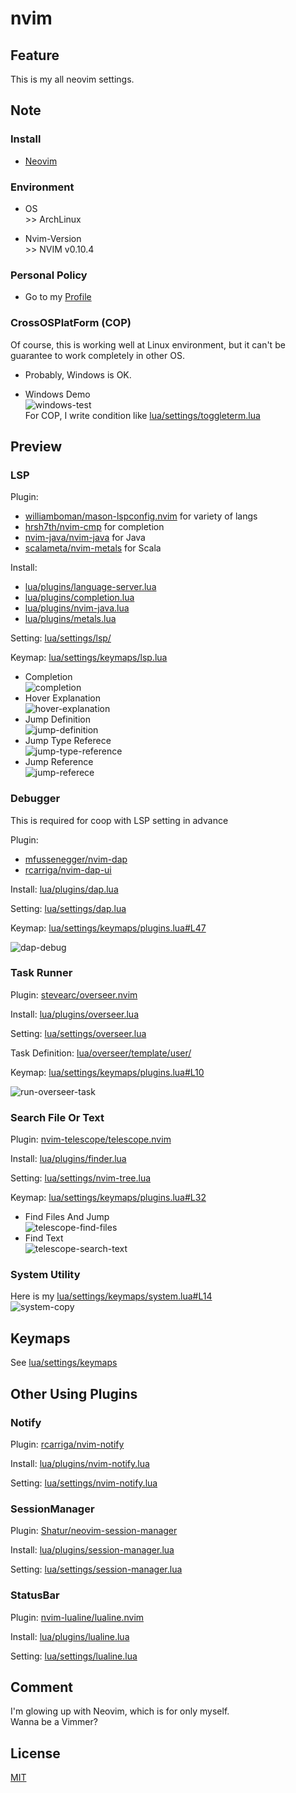# nvim

## Feature
This is my all neovim settings.

## Note
### Install
* [Neovim](https://neovim.io/)

### Environment
- OS  
\>\> ArchLinux
  
- Nvim-Version  
\>\> NVIM v0.10.4

### Personal Policy
* Go to my [Profile](https://github.com/bella2391#i-dont-use-vscode)

### CrossOSPlatForm (COP)
Of course, this is working well at Linux environment, but it can't be guarantee to work completely in other OS.  
* Probably, Windows is OK.  
- Windows Demo  
![windows-test](https://github.com/bella2391/branding/blob/master/explain/my-nvim/windows_test.gif)  
For COP, I write condition like [lua/settings/toggleterm.lua](lua/settings/toggleterm.lua)

## Preview
### LSP
Plugin:  
* [williamboman/mason-lspconfig.nvim](https://github.com/williamboman/mason-lspconfig.nvim) for variety of langs
* [hrsh7th/nvim-cmp](https://github.com/hrsh7th/nvim-cmp) for completion
* [nvim-java/nvim-java](https://github.com/nvim-java/nvim-java) for Java
* [scalameta/nvim-metals](https://github.com/scalameta/nvim-metals) for Scala
  
Install:  
* [lua/plugins/language-server.lua](lua/plugins/language-server.lua)
* [lua/plugins/completion.lua](lua/plugins/completion.lua)
* [lua/plugins/nvim-java.lua](lua/plugins/nvim-java.lua)
* [lua/plugins/metals.lua](lua/plugins/metals.lua)
  
Setting: [lua/settings/lsp/](lua/settings/lsp/)
  
Keymap: [lua/settings/keymaps/lsp.lua](lua/settings/keymaps/lsp.lua)

- Completion  
![completion](https://github.com/bella2391/branding/blob/master/explain/my-nvim/completion.gif)  
- Hover Explanation  
![hover-explanation](https://github.com/bella2391/branding/blob/master/explain/my-nvim/hover_explanation.gif)  
- Jump Definition  
![jump-definition](https://github.com/bella2391/branding/blob/master/explain/my-nvim/jump_definition.gif)  
- Jump Type Referece  
![jump-type-reference](https://github.com/bella2391/branding/blob/master/explain/my-nvim/jump_type_definition.gif)  
- Jump Reference  
![jump-referece](https://github.com/bella2391/branding/blob/master/explain/my-nvim/jump_referece.gif)

### Debugger
This is required for coop with LSP setting in advance  
  
Plugin:  
* [mfussenegger/nvim-dap](https://github.com/mfussenegger/nvim-dap)
* [rcarriga/nvim-dap-ui](https://github.com/rcarriga/nvim-dap-ui)
  
Install: [lua/plugins/dap.lua](lua/plugins/dap.lua)
  
Setting: [lua/settings/dap.lua](lua/settings/dap.lua)
  
Keymap: [lua/settings/keymaps/plugins.lua#L47](lua/settings/keymaps/plugins.lua#L47)
  
![dap-debug](https://github.com/bella2391/branding/blob/master/explain/my-nvim/dap_debug.gif)

### Task Runner
Plugin: [stevearc/overseer.nvim](https://github.com/stevearc/overseer.nvim)
  
Install: [lua/plugins/overseer.lua](lua/plugins/overseer.lua)
  
Setting: [lua/settings/overseer.lua](lua/settings/overseer.lua)
  
Task Definition: [lua/overseer/template/user/](lua/overseer/template/user/)
  
Keymap: [lua/settings/keymaps/plugins.lua#L10](lua/settings/keymaps/plugins.lua#L10)
  
![run-overseer-task](https://github.com/bella2391/branding/blob/master/explain/my-nvim/run_overseer_task.gif)

### Search File Or Text
Plugin: [nvim-telescope/telescope.nvim](https://github.com/nvim-telescope/telescope.nvim)
  
Install: [lua/plugins/finder.lua](lua/plugins/finder.lua)
  
Setting: [lua/settings/nvim-tree.lua](lua/settings/nvim-tree.lua)
  
Keymap: [lua/settings/keymaps/plugins.lua#L32](lua/settings/keymaps/plugins.lua#L32)
  
- Find Files And Jump  
![telescope-find-files](https://github.com/bella2391/branding/blob/master/explain/my-nvim/telescope_find_files.gif)  
- Find Text  
![telescope-search-text](https://github.com/bella2391/branding/blob/master/explain/my-nvim/telescope_search_text.gif)

### System Utility
Here is my [lua/settings/keymaps/system.lua#L14](lua/settings/keymaps/system.lua#L14)  
![system-copy](https://github.com/bella2391/branding/blob/master/explain/my-nvim/system_copy.gif)

## Keymaps
See [lua/settings/keymaps](lua/settings/keymaps/)

## Other Using Plugins
### Notify  
Plugin: [rcarriga/nvim-notify](https://github.com/rcarriga/nvim-notify)
  
Install: [lua/plugins/nvim-notify.lua](lua/plugins/nvim-notify.lua)
  
Setting: [lua/settings/nvim-notify.lua](lua/settings/nvim-notify.lua)

### SessionManager  
Plugin: [Shatur/neovim-session-manager](https://github.com/Shatur/neovim-session-manager)
  
Install: [lua/plugins/session-manager.lua](lua/plugins/session-manager.lua)
  
Setting: [lua/settings/session-manager.lua](lua/settings/session-manager.lua)

### StatusBar  
Plugin: [nvim-lualine/lualine.nvim](https://github.com/nvim-lualine/lualine.nvim)
  
Install: [lua/plugins/lualine.lua](lua/plugins.lualine.lua)
  
Setting: [lua/settings/lualine.lua](lua/settings/lualine.lua)

## Comment
I'm glowing up with Neovim, which is for only myself.  
Wanna be a Vimmer?

## License
[MIT](LICENSE)
